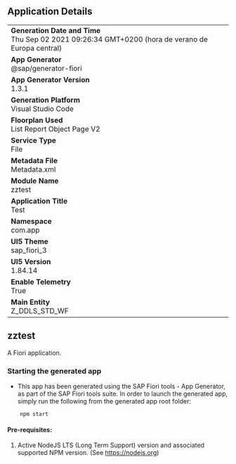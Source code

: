 ## Application Details
|               |
| ------------- |
|**Generation Date and Time**<br>Thu Sep 02 2021 09:26:34 GMT+0200 (hora de verano de Europa central)|
|**App Generator**<br>@sap/generator-fiori|
|**App Generator Version**<br>1.3.1|
|**Generation Platform**<br>Visual Studio Code|
|**Floorplan Used**<br>List Report Object Page V2|
|**Service Type**<br>File|
|**Metadata File**<br>Metadata.xml
|**Module Name**<br>zztest|
|**Application Title**<br>Test|
|**Namespace**<br>com.app|
|**UI5 Theme**<br>sap_fiori_3|
|**UI5 Version**<br>1.84.14|
|**Enable Telemetry**<br>True|
|**Main Entity**<br>Z_DDLS_STD_WF|

## zztest

A Fiori application.

### Starting the generated app

-   This app has been generated using the SAP Fiori tools - App Generator, as part of the SAP Fiori tools suite.  In order to launch the generated app, simply run the following from the generated app root folder:

```
    npm start
```

#### Pre-requisites:

1. Active NodeJS LTS (Long Term Support) version and associated supported NPM version.  (See https://nodejs.org)



